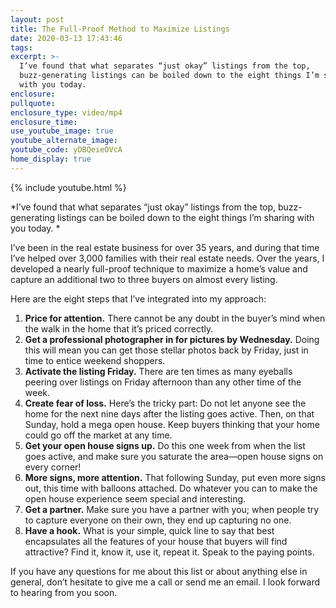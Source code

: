 ```yaml
---
layout: post
title: The Full-Proof Method to Maximize Listings
date: 2020-03-13 17:43:46
tags:
excerpt: >-
  I’ve found that what separates “just okay” listings from the top,
  buzz-generating listings can be boiled down to the eight things I’m sharing
  with you today.
enclosure:
pullquote:
enclosure_type: video/mp4
enclosure_time:
use_youtube_image: true
youtube_alternate_image:
youtube_code: yDBQeieOVcA
home_display: true
---
```


{% include youtube.html %}

*I’ve found that what separates “just okay” listings from the top, buzz-generating listings can be boiled down to the eight things I’m sharing with you today. *

I’ve been in the real estate business for over 35 years, and during that time I’ve helped over 3,000 families with their real estate needs. Over the years, I developed a nearly full-proof technique to maximize a home’s value and capture an additional two to three buyers on almost every listing.&nbsp;

Here are the eight steps that I’ve integrated into my approach:&nbsp;

1. **Price for attention.** There cannot be any doubt in the buyer’s mind when the walk in the home that it’s priced correctly.&nbsp;
2. **Get a professional photographer in for pictures by Wednesday.** Doing this will mean you can get those stellar photos back by Friday, just in time to entice weekend shoppers.&nbsp;
3. **Activate the listing Friday.** There are ten times as many eyeballs peering over listings on Friday afternoon than any other time of the week.&nbsp;
4. **Create fear of loss.** Here’s the tricky part: Do not let anyone see the home for the next nine days after the listing goes active. Then, on that Sunday, hold a mega open house. Keep buyers thinking that your home could go off the market at any time.&nbsp;
5. **Get your open house signs up.** Do this one week from when the list goes active, and make sure you saturate the area—open house signs on every corner\!&nbsp;
6. **More signs, more attention.** That following Sunday, put even more signs out, this time with balloons attached. Do whatever you can to make the open house experience seem special and interesting.&nbsp;
7. **Get a partner.** Make sure you have a partner with you; when people try to capture everyone on their own, they end up capturing no one.&nbsp;
8. **Have a hook.** What is your simple, quick line to say that best encapsulates all the features of your house that buyers will find attractive? Find it, know it, use it, repeat it. Speak to the paying points.&nbsp;

If you have any questions for me about this list or about anything else in general, don’t hesitate to give me a call or send me an email. I look forward to hearing from you soon.